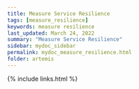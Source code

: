 ```yaml
---
title: Measure Service Resilience
tags: [measure_resilience]
keywords: measure resilience
last_updated: March 24, 2022
summary: "Measure Service Resilience"
sidebar: mydoc_sidebar
permalink: mydoc_measure_resilience.html
folder: artemis
---
```


{% include links.html %}
